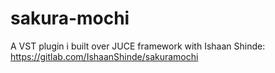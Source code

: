 # sakura-mochi
A VST plugin i built over JUCE framework with Ishaan Shinde: https://gitlab.com/IshaanShinde/sakuramochi
 
